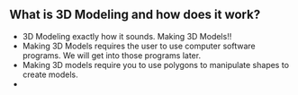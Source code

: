 ## What is 3D Modeling and how does it work?
- 3D Modeling exactly how it sounds. Making 3D Models!!
- Making 3D Models requires the user to use computer software programs. We will get into those programs later.
- Making 3D models require you to use polygons to manipulate shapes to create models.
- 